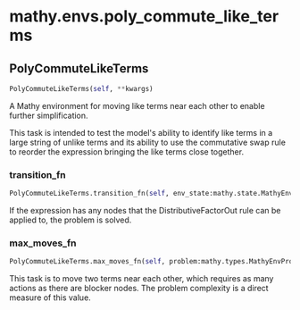 # mathy.envs.poly_commute_like_terms

## PolyCommuteLikeTerms
```python
PolyCommuteLikeTerms(self, **kwargs)
```
A Mathy environment for moving like terms near each other to enable
further simplification.

This task is intended to test the model's ability to identify like terms
in a large string of unlike terms and its ability to use the commutative
swap rule to reorder the expression bringing the like terms close together.

### transition_fn
```python
PolyCommuteLikeTerms.transition_fn(self, env_state:mathy.state.MathyEnvState, expression:mathy.core.expressions.MathExpression, features:mathy.state.MathyObservation) -> Union[tf_agents.trajectories.time_step.TimeStep, NoneType]
```
If the expression has any nodes that the DistributiveFactorOut rule
can be applied to, the problem is solved.
### max_moves_fn
```python
PolyCommuteLikeTerms.max_moves_fn(self, problem:mathy.types.MathyEnvProblem, config:mathy.types.MathyEnvProblemArgs) -> int
```
This task is to move two terms near each other, which requires
as many actions as there are blocker nodes. The problem complexity
is a direct measure of this value.
